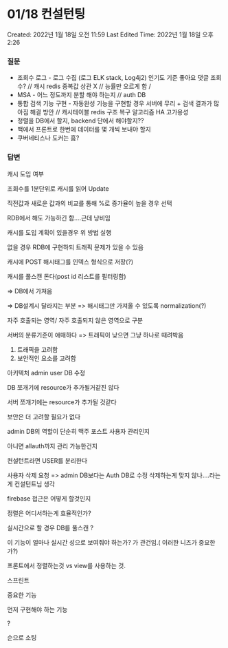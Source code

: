 # 01/18 컨설턴팅

Created: 2022년 1월 18일 오전 11:59
Last Edited Time: 2022년 1월 18일 오후 2:26

### 질문

- 조회수 로그 - 로그 수집 (로그 ELK stack, Log4j2) 인기도 기준 좋아요 댓글 조회수? // 캐시 redis 중복값 상관 X // 능률만 오르게 함 /
- MSA - 어느 정도까지 분할 해야 하는지 // auth DB
- 통합 검색 기능 구현 - 자동완성 기능을 구현할 경우 서버에 무리 + 검색 결과가 많아짐
해결 방안 // 캐시테이블 redis 구조 복구 알고리즘 HA 고가용성
- 정렬을 DB에서 할지, backend 단에서 해야할지??
- 백에서 프론트로 한번에 데이터를 몇 개씩 보내야 할지
- 쿠버네티스나 도커는 흠?

### 답변

캐시 도입 여부

조회수를 1분단위로 캐시를 읽어 Update

직전값과 새로운 값과의 비교를 통해 %로 증가율이 높을 경우 선택

RDB에서 해도 가능하긴 함....근데 낭비임

캐시를 도입 계획이 있을경우 위 방법 실행

없을 경우 RDB에 구현하되 트래픽 문제가 있을 수 있음

캐시에 POST 해시태그를 인덱스 형식으로 저장(?)

캐시를 풀스캔 돈다(post id 리스트를 필터링함)

=> DB에서 가져옴

=> DB설계시 달라지는 부분 => 해시태그만 가져올 수 있도록 normalization(?)

자주 호출되는 영역/ 자주 호출되지 않은 영역으로 구분

서버의 분류기준이 애매하다 => 트래픽이 낮으면 그냥 하나로 때려박음

1. 트래픽을 고려함
2. 보안적인 요소를 고려함

아키텍처 admin user DB 수정

DB 쪼개기에 resource가 추가될거같진 않다

서버 쪼개기에는 resource가 추가될 것같다

보안은 더 고려할 필요가 없다

admin DB의 역할이 단순히 맥주 포스트 사용자 관리인지

아니면 allauth까지 관리 가능한건지

컨설턴트라면 USER를 분리한다

사용자 삭제 요청 => admin DB보다는 Auth DB로 수정 삭제하는게 맞지 않나....라는게 컨설턴트님 생각

firebase 접근은 어떻게 할것인지

정렬은 어디서하는게 효율적인가?

실시간으로 할 경우 DB를 풀스캔 ?

이 기능이 얼마나 실시간 성으로 보여줘야 하는가? 가 관건임.( 이러한 니즈가 중요한가?)

프론트에서 정렬하는것 vs view를 사용하는 것.

스프린트

중요한 기능

먼저 구현해야 하는 기능

?

순으로 소팅